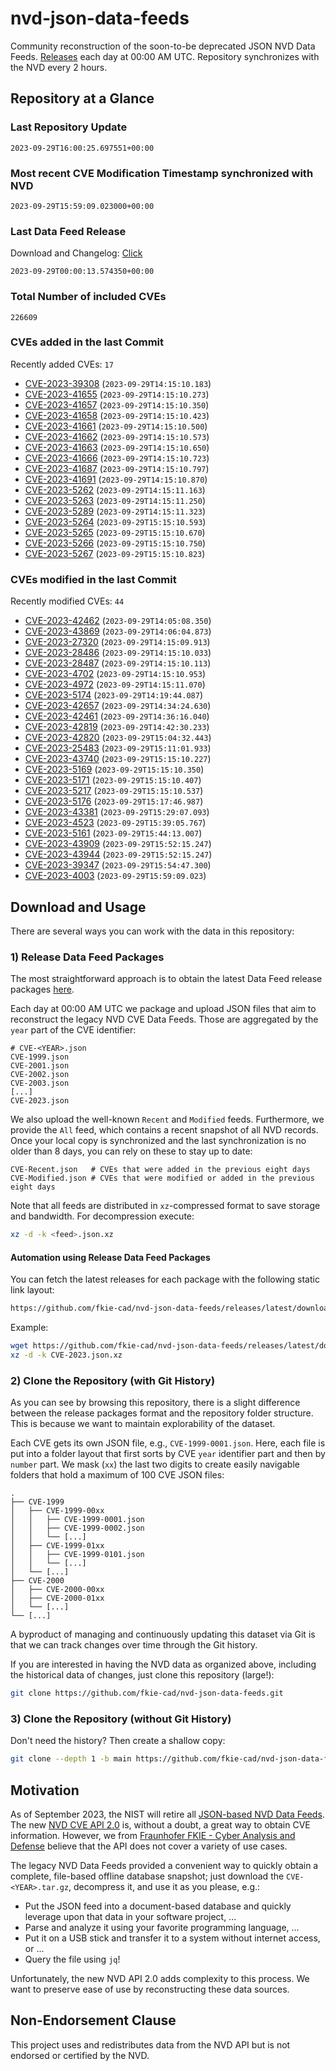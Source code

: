 # nvd-json-data-feeds

Community reconstruction of the soon-to-be deprecated JSON NVD Data Feeds. 
[Releases](https://github.com/fkie-cad/nvd-json-data-feeds/releases/latest) each day at 00:00 AM UTC.
Repository synchronizes with the NVD every 2 hours.

## Repository at a Glance

### Last Repository Update

```plain
2023-09-29T16:00:25.697551+00:00
```

### Most recent CVE Modification Timestamp synchronized with NVD

```plain
2023-09-29T15:59:09.023000+00:00
```

### Last Data Feed Release

Download and Changelog: [Click](https://github.com/fkie-cad/nvd-json-data-feeds/releases/latest)

```plain
2023-09-29T00:00:13.574350+00:00
```

### Total Number of included CVEs

```plain
226609
```

### CVEs added in the last Commit

Recently added CVEs: `17`

* [CVE-2023-39308](CVE-2023/CVE-2023-393xx/CVE-2023-39308.json) (`2023-09-29T14:15:10.183`)
* [CVE-2023-41655](CVE-2023/CVE-2023-416xx/CVE-2023-41655.json) (`2023-09-29T14:15:10.273`)
* [CVE-2023-41657](CVE-2023/CVE-2023-416xx/CVE-2023-41657.json) (`2023-09-29T14:15:10.350`)
* [CVE-2023-41658](CVE-2023/CVE-2023-416xx/CVE-2023-41658.json) (`2023-09-29T14:15:10.423`)
* [CVE-2023-41661](CVE-2023/CVE-2023-416xx/CVE-2023-41661.json) (`2023-09-29T14:15:10.500`)
* [CVE-2023-41662](CVE-2023/CVE-2023-416xx/CVE-2023-41662.json) (`2023-09-29T14:15:10.573`)
* [CVE-2023-41663](CVE-2023/CVE-2023-416xx/CVE-2023-41663.json) (`2023-09-29T14:15:10.650`)
* [CVE-2023-41666](CVE-2023/CVE-2023-416xx/CVE-2023-41666.json) (`2023-09-29T14:15:10.723`)
* [CVE-2023-41687](CVE-2023/CVE-2023-416xx/CVE-2023-41687.json) (`2023-09-29T14:15:10.797`)
* [CVE-2023-41691](CVE-2023/CVE-2023-416xx/CVE-2023-41691.json) (`2023-09-29T14:15:10.870`)
* [CVE-2023-5262](CVE-2023/CVE-2023-52xx/CVE-2023-5262.json) (`2023-09-29T14:15:11.163`)
* [CVE-2023-5263](CVE-2023/CVE-2023-52xx/CVE-2023-5263.json) (`2023-09-29T14:15:11.250`)
* [CVE-2023-5289](CVE-2023/CVE-2023-52xx/CVE-2023-5289.json) (`2023-09-29T14:15:11.323`)
* [CVE-2023-5264](CVE-2023/CVE-2023-52xx/CVE-2023-5264.json) (`2023-09-29T15:15:10.593`)
* [CVE-2023-5265](CVE-2023/CVE-2023-52xx/CVE-2023-5265.json) (`2023-09-29T15:15:10.670`)
* [CVE-2023-5266](CVE-2023/CVE-2023-52xx/CVE-2023-5266.json) (`2023-09-29T15:15:10.750`)
* [CVE-2023-5267](CVE-2023/CVE-2023-52xx/CVE-2023-5267.json) (`2023-09-29T15:15:10.823`)


### CVEs modified in the last Commit

Recently modified CVEs: `44`

* [CVE-2023-42462](CVE-2023/CVE-2023-424xx/CVE-2023-42462.json) (`2023-09-29T14:05:08.350`)
* [CVE-2023-43869](CVE-2023/CVE-2023-438xx/CVE-2023-43869.json) (`2023-09-29T14:06:04.873`)
* [CVE-2023-27320](CVE-2023/CVE-2023-273xx/CVE-2023-27320.json) (`2023-09-29T14:15:09.913`)
* [CVE-2023-28486](CVE-2023/CVE-2023-284xx/CVE-2023-28486.json) (`2023-09-29T14:15:10.033`)
* [CVE-2023-28487](CVE-2023/CVE-2023-284xx/CVE-2023-28487.json) (`2023-09-29T14:15:10.113`)
* [CVE-2023-4702](CVE-2023/CVE-2023-47xx/CVE-2023-4702.json) (`2023-09-29T14:15:10.953`)
* [CVE-2023-4972](CVE-2023/CVE-2023-49xx/CVE-2023-4972.json) (`2023-09-29T14:15:11.070`)
* [CVE-2023-5174](CVE-2023/CVE-2023-51xx/CVE-2023-5174.json) (`2023-09-29T14:19:44.087`)
* [CVE-2023-42657](CVE-2023/CVE-2023-426xx/CVE-2023-42657.json) (`2023-09-29T14:34:24.630`)
* [CVE-2023-42461](CVE-2023/CVE-2023-424xx/CVE-2023-42461.json) (`2023-09-29T14:36:16.040`)
* [CVE-2023-42819](CVE-2023/CVE-2023-428xx/CVE-2023-42819.json) (`2023-09-29T14:42:30.233`)
* [CVE-2023-42820](CVE-2023/CVE-2023-428xx/CVE-2023-42820.json) (`2023-09-29T15:04:32.443`)
* [CVE-2023-25483](CVE-2023/CVE-2023-254xx/CVE-2023-25483.json) (`2023-09-29T15:11:01.933`)
* [CVE-2023-43740](CVE-2023/CVE-2023-437xx/CVE-2023-43740.json) (`2023-09-29T15:15:10.227`)
* [CVE-2023-5169](CVE-2023/CVE-2023-51xx/CVE-2023-5169.json) (`2023-09-29T15:15:10.350`)
* [CVE-2023-5171](CVE-2023/CVE-2023-51xx/CVE-2023-5171.json) (`2023-09-29T15:15:10.407`)
* [CVE-2023-5217](CVE-2023/CVE-2023-52xx/CVE-2023-5217.json) (`2023-09-29T15:15:10.537`)
* [CVE-2023-5176](CVE-2023/CVE-2023-51xx/CVE-2023-5176.json) (`2023-09-29T15:17:46.987`)
* [CVE-2023-43381](CVE-2023/CVE-2023-433xx/CVE-2023-43381.json) (`2023-09-29T15:29:07.093`)
* [CVE-2023-4523](CVE-2023/CVE-2023-45xx/CVE-2023-4523.json) (`2023-09-29T15:39:05.767`)
* [CVE-2023-5161](CVE-2023/CVE-2023-51xx/CVE-2023-5161.json) (`2023-09-29T15:44:13.007`)
* [CVE-2023-43909](CVE-2023/CVE-2023-439xx/CVE-2023-43909.json) (`2023-09-29T15:52:15.247`)
* [CVE-2023-43944](CVE-2023/CVE-2023-439xx/CVE-2023-43944.json) (`2023-09-29T15:52:15.247`)
* [CVE-2023-39347](CVE-2023/CVE-2023-393xx/CVE-2023-39347.json) (`2023-09-29T15:54:47.300`)
* [CVE-2023-4003](CVE-2023/CVE-2023-40xx/CVE-2023-4003.json) (`2023-09-29T15:59:09.023`)


## Download and Usage

There are several ways you can work with the data in this repository:

### 1) Release Data Feed Packages

The most straightforward approach is to obtain the latest Data Feed release packages [here](https://github.com/fkie-cad/nvd-json-data-feeds/releases/latest).

Each day at 00:00 AM UTC we package and upload JSON files that aim to reconstruct the legacy NVD CVE Data Feeds.
Those are aggregated by the `year` part of the CVE identifier:

```
# CVE-<YEAR>.json
CVE-1999.json
CVE-2001.json
CVE-2002.json
CVE-2003.json
[...]
CVE-2023.json
```

We also upload the well-known `Recent` and `Modified` feeds.
Furthermore, we provide the `All` feed, which contains a recent snapshot of all NVD records.
Once your local copy is synchronized and the last synchronization is no older than 8 days, you can rely on these to stay up to date:

```plain
CVE-Recent.json   # CVEs that were added in the previous eight days
CVE-Modified.json # CVEs that were modified or added in the previous eight days
```

Note that all feeds are distributed in `xz`-compressed format to save storage and bandwidth.
For decompression execute:

```sh
xz -d -k <feed>.json.xz
```


#### Automation using Release Data Feed Packages

You can fetch the latest releases for each package with the following static link layout:

```sh
https://github.com/fkie-cad/nvd-json-data-feeds/releases/latest/download/CVE-<YEAR>.json.xz
```

Example:

```sh
wget https://github.com/fkie-cad/nvd-json-data-feeds/releases/latest/download/CVE-2023.json.xz
xz -d -k CVE-2023.json.xz
```

### 2) Clone the Repository (with Git History)

As you can see by browsing this repository, there is a slight difference between the release packages format and the repository folder structure.
This is because we want to maintain explorability of the dataset.

Each CVE gets its own JSON file, e.g., `CVE-1999-0001.json`.
Here, each file is put into a folder layout that first sorts by CVE `year` identifier part and then by `number` part.
We mask (`xx`) the last two digits to create easily navigable folders that hold a maximum of 100 CVE JSON files:

```plain
.
├── CVE-1999
│   ├── CVE-1999-00xx
│   │   ├── CVE-1999-0001.json
│   │   ├── CVE-1999-0002.json
│   │   └── [...]
│   ├── CVE-1999-01xx
│   │   ├── CVE-1999-0101.json
│   │   └── [...]
│   └── [...]
├── CVE-2000
│   ├── CVE-2000-00xx
│   ├── CVE-2000-01xx
│   └── [...]
└── [...]
```

A byproduct of managing and continuously updating this dataset via Git is that we can track changes over time through the Git history.

If you are interested in having the NVD data as organized above, including the historical data of changes, just clone this repository (large!):

```sh
git clone https://github.com/fkie-cad/nvd-json-data-feeds.git
```

### 3) Clone the Repository (without Git History)

Don't need the history? Then create a shallow copy:

```sh
git clone --depth 1 -b main https://github.com/fkie-cad/nvd-json-data-feeds.git
```

## Motivation

As of September 2023, the NIST will retire all [JSON-based NVD Data Feeds](https://nvd.nist.gov/vuln/data-feeds#divRetirementBanner-1).
The new [NVD CVE API 2.0](https://nvd.nist.gov/developers/vulnerabilities) is, without a doubt, a great way to obtain CVE information.
However, we from [Fraunhofer FKIE - Cyber Analysis and Defense](https://www.fkie.fraunhofer.de/en/departments/cad.html) believe that the API does not cover a variety of use cases.

The legacy NVD Data Feeds provided a convenient way to quickly obtain a complete, file-based offline database snapshot; just download the `CVE-<YEAR>.tar.gz`, decompress it, and use it as you please, e.g.:

* Put the JSON feed into a document-based database and quickly leverage upon that data in your software project, ...
* Parse and analyze it using your favorite programming language, ...
* Put it on a USB stick and transfer it to a system without internet access, or ...
* Query the file using `jq`!

Unfortunately, the new NVD API 2.0 adds complexity to this process.
We want to preserve ease of use by reconstructing these data sources.

## Non-Endorsement Clause

This project uses and redistributes data from the NVD API but is not endorsed or certified by the NVD.